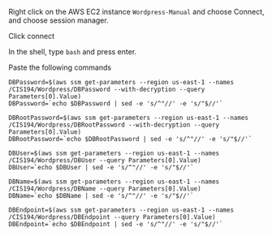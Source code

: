 Right click on the AWS EC2 instance `Wordpress-Manual` and choose Connect, and choose session manager.

Click connect

In the shell, type `bash` and press enter.

Paste the following commands 


```
DBPassword=$(aws ssm get-parameters --region us-east-1 --names /CIS194/Wordpress/DBPassword --with-decryption --query Parameters[0].Value)
DBPassword=`echo $DBPassword | sed -e 's/^"//' -e 's/"$//'`

DBRootPassword=$(aws ssm get-parameters --region us-east-1 --names /CIS194/Wordpress/DBRootPassword --with-decryption --query Parameters[0].Value)
DBRootPassword=`echo $DBRootPassword | sed -e 's/^"//' -e 's/"$//'`

DBUser=$(aws ssm get-parameters --region us-east-1 --names /CIS194/Wordpress/DBUser --query Parameters[0].Value)
DBUser=`echo $DBUser | sed -e 's/^"//' -e 's/"$//'`

DBName=$(aws ssm get-parameters --region us-east-1 --names /CIS194/Wordpress/DBName --query Parameters[0].Value)
DBName=`echo $DBName | sed -e 's/^"//' -e 's/"$//'`

DBEndpoint=$(aws ssm get-parameters --region us-east-1 --names /CIS194/Wordpress/DBEndpoint --query Parameters[0].Value)
DBEndpoint=`echo $DBEndpoint | sed -e 's/^"//' -e 's/"$//'`
```

